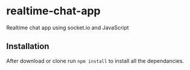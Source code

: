 # realtime-chat-app
Realtime chat app using socket.io and  JavaScript

## Installation 
After download or clone run `npm install` to install all the dependancies.

